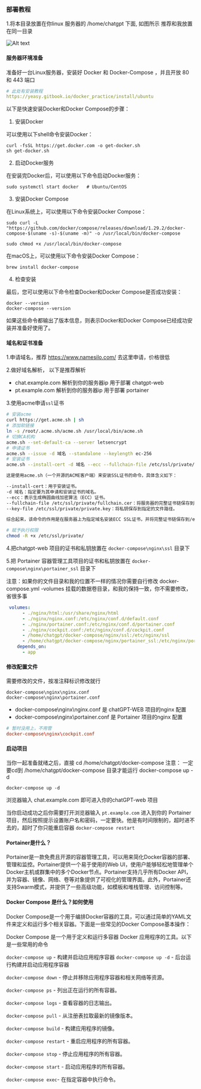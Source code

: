 ### 部署教程

1.将本目录放置在你linux 服务器的 /home/chatgpt 下面, 如图所示
推荐和我放置在同一目录

<img src="https://jameshao.pro/upload/2023/04/pathDemo.png" alt="Alt text" title="Optional title"/>

#### 服务器环境准备

准备好一台Linux服务器，安装好 Docker 和 Docker-Compose ，并且开放 80 和 443 端口

```yml
# 此处有安装教程
https://yeasy.gitbook.io/docker_practice/install/ubuntu
```

以下是快速安装Docker和Docker Compose的步骤：

1. 安装Docker

可以使用以下shell命令安装Docker：

```
curl -fsSL https://get.docker.com -o get-docker.sh 
sh get-docker.sh

```

2. 启动Docker服务

在安装完Docker后，可以使用以下命令启动Docker服务：

```
sudo systemctl start docker   # Ubuntu/CentOS

```

3. 安装Docker Compose

在Linux系统上，可以使用以下命令安装Docker Compose：

```
sudo curl -L "https://github.com/docker/compose/releases/download/1.29.2/docker-compose-$(uname -s)-$(uname -m)" -o /usr/local/bin/docker-compose

sudo chmod +x /usr/local/bin/docker-compose
```

在macOS上，可以使用以下命令安装Docker Compose：

```
brew install docker-compose
```

4. 检查安装

最后，您可以使用以下命令检查Docker和Docker Compose是否成功安装：

```
docker --version
docker-compose --version
```

如果这些命令都输出了版本信息，则表示Docker和Docker Compose已经成功安装并准备好使用了。


#### 域名和证书准备

1.申请域名，推荐 https://www.namesilo.com/ 去这里申请，价格很低

2.做好域名解析， 以下是推荐解析
- chat.example.com  解析到你的服务器ip 用于部署 chatgpt-web
- pt.example.com    解析到你的服务器ip 用于部署 portainer

3.使用acme申请`ssl`证书

```sh
# 安装acme
curl https://get.acme.sh | sh
# 添加软链接
ln -s /root/.acme.sh/acme.sh /usr/local/bin/acme.sh
# 切换CA机构
acme.sh --set-default-ca --server letsencrypt
# 申请证书
acme.sh --issue -d 域名 --standalone --keylength ec-256
# 安装证书
acme.sh --install-cert -d 域名 --ecc --fullchain-file /etc/ssl/private/fullchain.cer --key-file /etc/ssl/private/private.key

这是使用acme.sh（一个开源的ACME客户端）来安装SSL证书的命令，具体含义如下：

--install-cert：用于安装证书。
-d 域名：指定要为其申请和安装证书的域名。
--ecc：表示生成椭圆曲线加密算法（ECC）证书。
--fullchain-file /etc/ssl/private/fullchain.cer：将服务器的完整证书链保存到指定的文件路径。
--key-file /etc/ssl/private/private.key：将私钥保存到指定的文件路径。

综合起来，该命令的作用是在服务器上为指定域名安装ECC SSL证书，并将完整证书链保存到/etc/ssl/private/fullchain.cer文件中，并将私钥保存到/etc/ssl/private/private.key文件中

# 赋予执行权限
chmod -R +x /etc/ssl/private/

```

4.把chatgpt-web 项目的证书和私钥放置在 `docker-compose\nginx\ssl` 目录下

5.把 Portainer 容器管理工具项目的证书和私钥放置在   `docker-compose\nginx\portainer_ssl` 目录下

注意：如果你的文件目录和我的位置不一样的情况你需要自行修改 docker-compose.yml -volumes 挂载的数据卷目录，和我的保持一致，你不需要修改，省很多事

```yml
 volumes:
      - ./nginx/html:/usr/share/nginx/html
      - ./nginx/nginx.conf:/etc/nginx/conf.d/default.conf
      - ./nginx/portainer.conf:/etc/nginx/conf.d/portainer.conf
      - ./nginx/cockpit.conf:/etc/nginx/conf.d/cockpit.conf
      - /home/chatgpt/docker-compose/nginx/ssl:/etc/nginx/ssl
      - /home/chatgpt/docker-compose/nginx/portainer_ssl:/etc/nginx/portainerSSL
    depends_on:
      - app
```


#### 修改配置文件

需要修改的文件，按准注释标识修改就行
```
docker-compose\nginx\nginx.conf
docker-compose\nginx\portainer.conf
```
- docker-compose\nginx\nginx.conf 是 chatGPT-WEB 项目的nginx 配置 
- docker-compose\nginx\portainer.conf 是 Portainer 项目的nginx 配置 


```conf
# 暂时没用上，不用管
docker-compose\nginx\cockpit.conf
```

#### 启动项目
当你一起准备就绪之后，直接 cd /home/chatgpt/docker-compose
注意： 一定要cd到 /home/chatgpt/docker-compose 目录才能运行 docker-compose up -d

```
docker-compose up -d
```
浏览器输入 chat.example.com 即可进入你的chatGPT-web 项目

当你启动成功之后你需要打开浏览器输入 `pt.example.com` 进入到你的 Portainer 项目，然后按照提示设置账户名和密码，一定要快。他是有时间限制的，超时进不去的，超时了你只能重启容器 `docker-compose restart`


#### Portainer是什么？

Portainer是一款免费且开源的容器管理工具，可以用来简化Docker容器的部署、管理和监控。Portainer提供一个易于使用的Web UI，使用户能够轻松地管理单个Docker主机或群集中的多个Docker节点。Portainer支持几乎所有Docker API，并为容器、镜像、网络、卷等对象提供了可视化的管理界面。此外，Portainer还支持Swarm模式，并提供了一些高级功能，如模板和堆栈管理、访问控制等。


#### Docker Compose 是什么？如何使用

Docker Compose是一个用于编排Docker容器的工具，可以通过简单的YAML文件来定义和运行多个相关容器。下面是一些常见的Docker Compose基本操作：

Docker Compose 是一个用于定义和运行多容器 Docker 应用程序的工具。以下是一些常用的命令

`docker-compose up` - 构建并启动应用程序容器
`docker-compose up -d` - 后台运行构建并启动应用程序容器

`docker-compose down` - 停止并移除应用程序容器和相关网络等资源。

`docker-compose ps` - 列出正在运行的所有容器。

`docker-compose logs` - 查看容器的日志输出。

`docker-compose pull` - 从注册表拉取最新的镜像版本。

`docker-compose build` - 构建应用程序的镜像。

`docker-compose restart` - 重启应用程序的所有容器。

`docker-compose stop` - 停止应用程序的所有容器。

`docker-compose start` - 启动应用程序的所有容器。

`docker-compose exec`- 在指定容器中执行命令。
